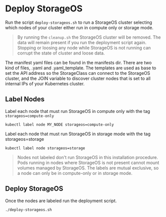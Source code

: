 # Deploy StorageOS

Run the script `deploy-storageos.sh` to run a StorageOS cluster selecting which nodes of your cluster either run in compute only or storage mode.

> By running the `cleanup.sh` the StorageOS cluster will be removed. The data will remain present if you run the deployment script again. Stopping or loosing any node
while StorageOS is not running can corrupt the state of cluster and loose data. 

The manifest yaml files can be found in the manifests dir. There are two kind of files, .yaml and .yaml_template. The templates are used as base to set the API address 
so the StorageClass can connect to the StorageOS cluster, and the JOIN variable to discover cluster nodes that is set to all internal IPs of your Kubernetes cluster. 

## Label Nodes

Label each node that must run StorageOS in compute only with the tag `storageos=compute-only`

```
kubectl label node MY_NODE storageos=compute-only 
```

Label each node that must run StorageOS in storage mode with the tag storageos=storage

```
kubectl label node storageos=storage
```

> Nodes not labeled don't run StorageOS in this installation procedure. Pods running in nodes where StorageOS is not present cannot mount volumes managed by StorageOS. The labels are mutual exclusive, so a node can only be in compute-only or in storage mode.

## Deploy StorageOS

Once the nodes are labeled run the deployment script.

```
./deploy-storageos.sh
```


